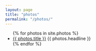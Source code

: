 ```yaml
---
layout: page
title: "photos"
permalink: "/photos/"
---
```


<ul>
  {% for photos in site.photos %}
    <li>
      <a href="{{ photos.url }}">{{ photos.title }}</a>
      {{ photos.headline }}
    </li>
  {% endfor %}
</ul>